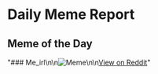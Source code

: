 # Daily Meme Report

## Meme of the Day
"### Me_irl\n\n![Meme](https://i.redd.it/uz68k6nkcmde1.png)\n\n[View on Reddit](https://redd.it/1i3qpud)"
